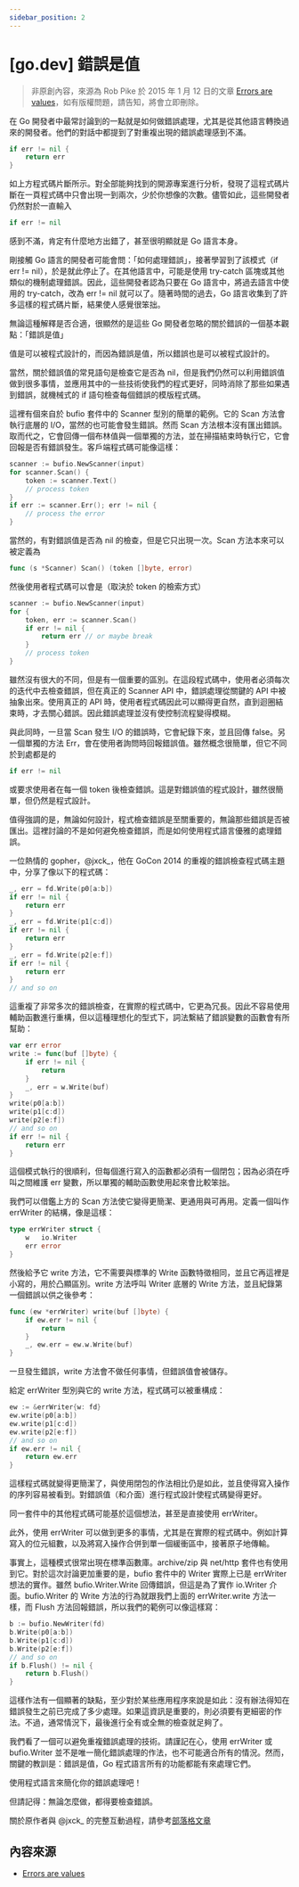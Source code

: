```yaml
---
sidebar_position: 2
---
```


# [go.dev] 錯誤是值

> 非原創內容，來源為 Rob Pike 於 2015 年 1 月 12 日的文章 [Errors are values](https://go.dev/blog/errors-are-values)，如有版權問題，請告知，將會立即刪除。

在 Go 開發者中最常討論到的一點就是如何做錯誤處理，尤其是從其他語言轉換過來的開發者。他們的對話中都提到了對重複出現的錯誤處理感到不滿。

```go
if err != nil {
    return err
}
```

如上方程式碼片斷所示。對全部能夠找到的開源專案進行分析，發現了這程式碼片斷在一頁程式碼中只會出現一到兩次，少於你想像的次數。儘管如此，這些開發者仍然對於一直輸入

```go
if err != nil
```

感到不滿，肯定有什麼地方出錯了，甚至很明顯就是 Go 語言本身。

剛接觸 Go 語言的開發者可能會問：「如何處理錯誤」，接著學習到了該模式（if err != nil），於是就此停止了。在其他語言中，可能是使用 try-catch 區塊或其他類似的機制處理錯誤。因此，這些開發者認為只要在 Go 語言中，將過去語言中使用的 try-catch，改為 err != nil 就可以了。隨著時間的過去，Go 語言收集到了許多這樣的程式碼片斷，結果使人感覺很笨拙。

無論這種解釋是否合適，很顯然的是這些 Go 開發者忽略的關於錯誤的一個基本觀點：「錯誤是值」

值是可以被程式設計的，而因為錯誤是值，所以錯誤也是可以被程式設計的。

當然，關於錯誤值的常見語句是檢查它是否為 nil，但是我們仍然可以利用錯誤值做到很多事情，並應用其中的一些技術使我們的程式更好，同時消除了那些如果遇到錯誤，就機械式的 if 語句檢查每個錯誤的模版程式碼。

這裡有個來自於 bufio 套件中的 Scanner 型別的簡單的範例。它的 Scan 方法會執行底層的 I/O，當然的也可能會發生錯誤。然而 Scan 方法根本沒有匯出錯誤。取而代之，它會回傳一個布林值與一個單獨的方法，並在掃描結束時執行它，它會回報是否有錯誤發生。客戶端程式碼可能像這樣：

```go
scanner := bufio.NewScanner(input)
for scanner.Scan() {
    token := scanner.Text()
    // process token
}
if err := scanner.Err(); err != nil {
    // process the error
}
```

當然的，有對錯誤值是否為 nil 的檢查，但是它只出現一次。Scan 方法本來可以被定義為

```go
func (s *Scanner) Scan() (token []byte, error)
```

然後使用者程式碼可以會是（取決於 token 的檢索方式）

```go
scanner := bufio.NewScanner(input)
for {
    token, err := scanner.Scan()
    if err != nil {
        return err // or maybe break
    }
    // process token
}
```

雖然沒有很大的不同，但是有一個重要的區別。在這段程式碼中，使用者必須每次的迭代中去檢查錯誤，但在真正的 Scanner API 中，錯誤處理從關鍵的 API 中被抽象出來。使用真正的 API 時，使用者程式碼因此可以顯得更自然，直到迴圈結束時，才去關心錯誤。因此錯誤處理並沒有使控制流程變得模糊。

與此同時，一旦當 Scan 發生 I/O 的錯誤時，它會紀錄下來，並且回傳 false。另一個單獨的方法 Err，會在使用者詢問時回報錯誤值。雖然概念很簡單，但它不同於到處都是的

```go
if err != nil
```

或要求使用者在每一個 token 後檢查錯誤。這是對錯誤值的程式設計，雖然很簡單，但仍然是程式設計。

值得強調的是，無論如何設計，程式檢查錯誤是至關重要的，無論那些錯誤是否被匯出。這裡討論的不是如何避免檢查錯誤，而是如何使用程式語言優雅的處理錯誤。

一位熱情的 gopher，@jxck_，他在 GoCon 2014 的重複的錯誤檢查程式碼主題中，分享了像以下的程式碼：

```go
_, err = fd.Write(p0[a:b])
if err != nil {
    return err
}
_, err = fd.Write(p1[c:d])
if err != nil {
    return err
}
_, err = fd.Write(p2[e:f])
if err != nil {
    return err
}
// and so on
```

這重複了非常多次的錯誤檢查，在實際的程式碼中，它更為冗長。因此不容易使用輔助函數進行重構，但以這種理想化的型式下，詞法繫結了錯誤變數的函數會有所幫助：

```go
var err error
write := func(buf []byte) {
    if err != nil {
        return
    }
    _, err = w.Write(buf)
}
write(p0[a:b])
write(p1[c:d])
write(p2[e:f])
// and so on
if err != nil {
    return err
}
```

這個模式執行的很順利，但每個進行寫入的函數都必須有一個閉包；因為必須在呼叫之間維護 err 變數，所以單獨的輔助函數使用起來會比較笨拙。

我們可以借鑑上方的 Scan 方法使它變得更簡潔、更通用與可再用。定義一個叫作 errWriter 的結構，像是這樣：

```go
type errWriter struct {
    w   io.Writer
    err error
}
```

然後給予它 write 方法，它不需要與標準的 Write 函數特徵相同，並且它再這裡是小寫的，用於凸顯區別。write 方法呼叫 Writer 底層的 Write 方法，並且紀錄第一個錯誤以供之後參考：

```go
func (ew *errWriter) write(buf []byte) {
    if ew.err != nil {
        return
    }
    _, ew.err = ew.w.Write(buf)
}
```

一旦發生錯誤，write 方法會不做任何事情，但錯誤值會被儲存。

給定 errWriter 型別與它的 write 方法，程式碼可以被重構成：

```go
ew := &errWriter{w: fd}
ew.write(p0[a:b])
ew.write(p1[c:d])
ew.write(p2[e:f])
// and so on
if ew.err != nil {
    return ew.err
}
```

這樣程式碼就變得更簡潔了，與使用閉包的作法相比仍是如此，並且使得寫入操作的序列容易被看到。對錯誤值（和介面）進行程式設計使程式碼變得更好。

同一套件中的其他程式碼可能基於這個想法，甚至是直接使用 errWriter。

此外，使用 errWriter 可以做到更多的事情，尤其是在實際的程式碼中。例如計算寫入的位元組數，以及將寫入操作合併到單一個緩衝區中，接著原子地傳輸。

事實上，這種模式很常出現在標準函數庫。archive/zip 與 net/http 套件也有使用到它。對於這次討論更加重要的是，bufio 套件中的 Writer 實際上已是 errWriter 想法的實作。雖然 bufio.Writer.Write 回傳錯誤，但這是為了實作 io.Writer 介面。bufio.Writer 的 Write 方法的行為就跟我們上面的 errWriter.write 方法一樣，而 Flush 方法回報錯誤，所以我們的範例可以像這樣寫：

```go
b := bufio.NewWriter(fd)
b.Write(p0[a:b])
b.Write(p1[c:d])
b.Write(p2[e:f])
// and so on
if b.Flush() != nil {
    return b.Flush()
}
```

這樣作法有一個顯著的缺點，至少對於某些應用程序來說是如此：沒有辦法得知在錯誤發生之前已完成了多少處理。如果這資訊是重要的，則必須要有更細密的作法。不過，通常情況下，最後進行全有或全無的檢查就足夠了。

我們看了一個可以避免重複錯誤處理的技術。請謹記在心，使用 errWriter 或 bufio.Writer 並不是唯一簡化錯誤處理的作法，也不可能適合所有的情況。然而，關鍵的教訓是：錯誤是值，Go 程式語言所有的功能都能有來處理它們。

使用程式語言來簡化你的錯誤處理吧！

但請記得：無論怎麼做，都得要檢查錯誤。

關於原作者與 @jxck_ 的完整互動過程，請參考[部落格文章](https://jxck.hatenablog.com/entry/golang-error-handling-lesson-by-rob-pike)

## 內容來源

- [Errors are values](https://go.dev/blog/errors-are-values)
